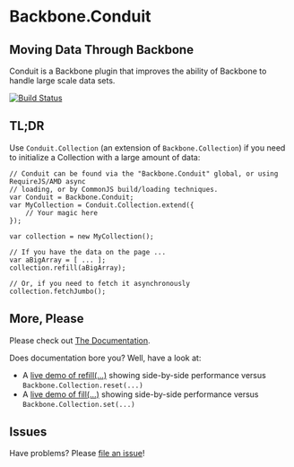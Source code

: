 # Backbone.Conduit
## Moving Data Through Backbone
Conduit is a Backbone plugin that improves the ability of Backbone to handle large scale data sets.  

[![Build Status](https://travis-ci.org/pwagener/backbone.conduit.svg?branch=master)](https://travis-ci.org/pwagener/backbone.conduit)

## TL;DR
Use `Conduit.Collection` (an extension of `Backbone.Collection`) if you need to
initialize a Collection with a large amount of data:
```
// Conduit can be found via the "Backbone.Conduit" global, or using RequireJS/AMD async
// loading, or by CommonJS build/loading techniques.
var Conduit = Backbone.Conduit;
var MyCollection = Conduit.Collection.extend({
    // Your magic here
});

var collection = new MyCollection();

// If you have the data on the page ...
var aBigArray = [ ... ];
collection.refill(aBigArray);

// Or, if you need to fetch it asynchronously
collection.fetchJumbo();
```

## More, Please
Please check out [The Documentation](http://pwagener.github.io/backbone.conduit/).

Does documentation bore you?  Well, have a look at:
- A [live demo of refill(...)](http://pwagener.github.io/backbone.conduit/examples/refill-vs-reset.html) showing side-by-side performance versus `Backbone.Collection.reset(...)`
- A [live demo of fill(...)](http://pwagener.github.io/backbone.conduit/examples/fill-vs-set.html) showing side-by-side performance versus `Backbone.Collection.set(...)`

## Issues
Have problems?  Please [file an issue](https://github.com/pwagener/backbone.conduit/issues)!
